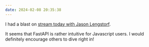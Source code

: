 ```yaml
---
date: 2024-02-08 20:35:38
---
```


I had a blast on [stream today with Jason Lengstorf](https://www.youtube.com/watch?v=6O5NVf0doRo).

It seems that FastAPI is rather intuitive for Javascript users. I would definitely encourage others to dive right in!
